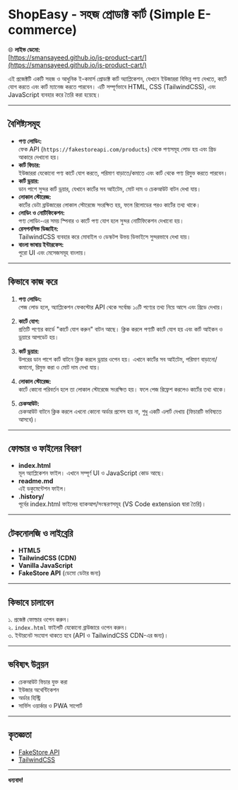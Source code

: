 # ShopEasy - সহজ প্রোডাক্ট কার্ট (Simple E-commerce)

🌐 **লাইভ ডেমো:**  
[https://smansayeed.github.io/js-product-cart/](https://smansayeed.github.io/js-product-cart/)


এই প্রজেক্টটি একটি সহজ ও আধুনিক ই-কমার্স প্রোডাক্ট কার্ট অ্যাপ্লিকেশন, যেখানে ইউজাররা বিভিন্ন পণ্য দেখতে, কার্টে যোগ করতে এবং কার্ট ম্যানেজ করতে পারবেন। এটি সম্পূর্ণভাবে HTML, CSS (TailwindCSS), এবং JavaScript ব্যবহার করে তৈরি করা হয়েছে।

---

## বৈশিষ্ট্যসমূহ

- **পণ্য লোডিং:**  
  ফেক API (`https://fakestoreapi.com/products`) থেকে পণ্যসমূহ লোড হয় এবং গ্রিড আকারে দেখানো হয়।
- **কার্ট ফিচার:**  
  ইউজাররা যেকোনো পণ্য কার্টে যোগ করতে, পরিমাণ বাড়াতে/কমাতে এবং কার্ট থেকে পণ্য রিমুভ করতে পারবেন।
- **কার্ট ড্রয়ার:**  
  ডান পাশে সুন্দর কার্ট ড্রয়ার, যেখানে কার্টের সব আইটেম, মোট দাম ও চেকআউট বাটন দেখা যায়।
- **লোকাল স্টোরেজ:**  
  কার্টের ডেটা ব্রাউজারের লোকাল স্টোরেজে সংরক্ষিত হয়, ফলে রিলোডের পরও কার্টের তথ্য থাকে।
- **লোডিং ও নোটিফিকেশন:**  
  পণ্য লোডিং-এর সময় স্পিনার ও কার্টে পণ্য যোগ হলে সুন্দর নোটিফিকেশন দেখানো হয়।
- **রেসপনসিভ ডিজাইন:**  
  TailwindCSS ব্যবহার করে মোবাইল ও ডেস্কটপ উভয় ডিভাইসে সুন্দরভাবে দেখা যায়।
- **বাংলা ভাষায় ইন্টারফেস:**  
  পুরো UI এবং মেসেজসমূহ বাংলায়।

---

## কিভাবে কাজ করে

1. **পণ্য লোডিং:**  
   পেজ লোড হলে, অ্যাপ্লিকেশন ফেকস্টোর API থেকে সর্বোচ্চ ১০টি পণ্যের তথ্য নিয়ে আসে এবং গ্রিডে দেখায়।

2. **কার্টে যোগ:**  
   প্রতিটি পণ্যের কার্ডে "কার্টে যোগ করুন" বাটন আছে। ক্লিক করলে পণ্যটি কার্টে যোগ হয় এবং কার্ট আইকন ও ড্রয়ারে আপডেট হয়।

3. **কার্ট ড্রয়ার:**  
   উপরের ডান পাশে কার্ট বাটনে ক্লিক করলে ড্রয়ার ওপেন হয়। এখানে কার্টের সব আইটেম, পরিমাণ বাড়ানো/কমানো, রিমুভ করা ও মোট দাম দেখা যায়।

4. **লোকাল স্টোরেজ:**  
   কার্টে কোনো পরিবর্তন হলে তা লোকাল স্টোরেজে সংরক্ষিত হয়। ফলে পেজ রিফ্রেশ করলেও কার্টের তথ্য থাকে।

5. **চেকআউট:**  
   চেকআউট বাটনে ক্লিক করলে এখনো কোনো অর্ডার প্রসেস হয় না, শুধু একটি এলার্ট দেখায় (ফিচারটি ভবিষ্যতে আসবে)।

---

## ফোল্ডার ও ফাইলের বিবরণ

- **index.html**  
  মূল অ্যাপ্লিকেশন ফাইল। এখানে সম্পূর্ণ UI ও JavaScript কোড আছে।
- **readme.md**  
  এই ডকুমেন্টেশন ফাইল।
- **.history/**  
  পূর্বের index.html ফাইলের ব্যাকআপ/সংস্করণসমূহ (VS Code extension দ্বারা তৈরি)।

---

## টেকনোলজি ও লাইব্রেরি

- **HTML5**
- **TailwindCSS (CDN)**
- **Vanilla JavaScript**
- **FakeStore API** (ডেমো ডেটার জন্য)

---

## কিভাবে চালাবেন

১. প্রজেক্ট ফোল্ডার ওপেন করুন।  
২. `index.html` ফাইলটি যেকোনো ব্রাউজারে ওপেন করুন।  
৩. ইন্টারনেট সংযোগ থাকতে হবে (API ও TailwindCSS CDN-এর জন্য)।

---

## ভবিষ্যৎ উন্নয়ন

- চেকআউট ফিচার যুক্ত করা
- ইউজার অথেন্টিকেশন
- অর্ডার হিস্ট্রি
- সার্ভিস ওয়ার্কার ও PWA সাপোর্ট

---

## কৃতজ্ঞতা

- [FakeStore API](https://fakestoreapi.com/)
- [TailwindCSS](https://tailwindcss.com/)

---

**ধন্যবাদ!**